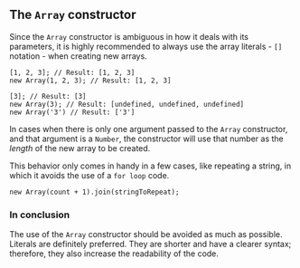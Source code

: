 ## The `Array` constructor

Since the `Array` constructor is ambiguous in how it deals with its parameters,
it is highly recommended to always use the array literals - `[]` notation - 
when creating new arrays.

    [1, 2, 3]; // Result: [1, 2, 3]
    new Array(1, 2, 3); // Result: [1, 2, 3]

    [3]; // Result: [3]
    new Array(3); // Result: [undefined, undefined, undefined] 
    new Array('3') // Result: ['3']

In cases when there is only one argument passed to the `Array` constructor,
and that argument is a `Number`, the constructor will use that number as the 
*length* of the new array to be created.

This behavior only comes in handy in a few cases, like repeating a string, in
which it avoids the use of a `for loop` code.

    new Array(count + 1).join(stringToRepeat);

### In conclusion

The use of the `Array` constructor should be avoided as much as possible. 
Literals are definitely preferred. They are shorter and have a clearer syntax; 
therefore, they also increase the readability of the code.

